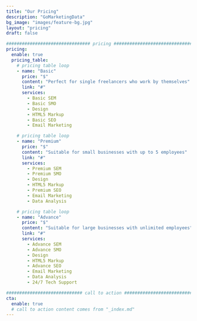 ```yaml
---
title: "Our Pricing"
description: "GoMarketingData"
bg_image: "images/feature-bg.jpg"
layout: "pricing"
draft: false

################################ pricing ################################
pricing:
  enable: true
  pricing_table:
    # pricing table loop
    - name: "Basic"
      price: "$"
      content: "Perfect for single freelancers who work by themselves"
      link: "#"
      services:
        - Basic SEM
        - Basic SMO
        - Design
        - HTML5 Markup
        - Basic SEO
        - Email Marketing

    # pricing table loop
    - name: "Premium"
      price: "$"
      content: "Suitable for small businesses with up to 5 employees"
      link: "#"
      services:
        - Premium SEM
        - Premium SMO
        - Design
        - HTML5 Markup
        - Premium SEO
        - Email Marketing
        - Data Analysis

    # pricing table loop
    - name: "Advance"
      price: "$"
      content: "Suitable for large businesses with unlimited employees"
      link: "#"
      services:
        - Advance SEM
        - Advance SMO
        - Design
        - HTML5 Markup
        - Advance SEO
        - Email Marketing
        - Data Analysis
        - 24/7 Tech Support

############################# call to action #################################
cta:
  enable: true
  # call to action content comes from "_index.md"
---
```

